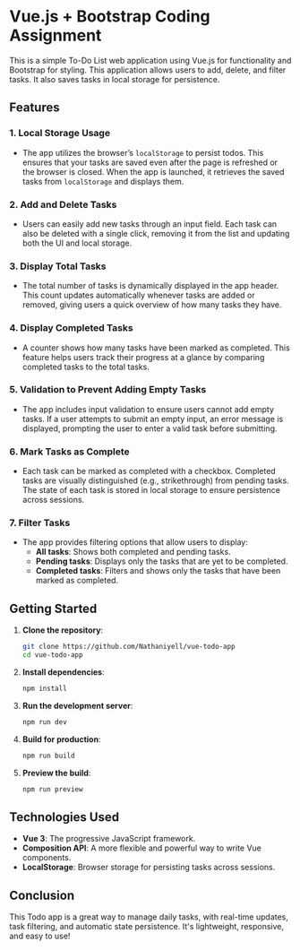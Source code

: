 # Vue.js + Bootstrap Coding Assignment

This is a simple To-Do List web application using Vue.js for functionality and Bootstrap for
 styling. This application allows users to add, delete, and filter tasks. It also saves tasks in local storage for persistence.

## Features

### 1. **Local Storage Usage**
   - The app utilizes the browser’s `localStorage` to persist todos. This ensures that your tasks are saved even after the page is refreshed or the browser is closed. When the app is launched, it retrieves the saved tasks from `localStorage` and displays them.

### 2. **Add and Delete Tasks**
   - Users can easily add new tasks through an input field. Each task can also be deleted with a single click, removing it from the list and updating both the UI and local storage.

### 3. **Display Total Tasks**
   - The total number of tasks is dynamically displayed in the app header. This count updates automatically whenever tasks are added or removed, giving users a quick overview of how many tasks they have.

### 4. **Display Completed Tasks**
   - A counter shows how many tasks have been marked as completed. This feature helps users track their progress at a glance by comparing completed tasks to the total tasks.

   ### 5. **Validation to Prevent Adding Empty Tasks**
- The app includes input validation to ensure users cannot add empty tasks. If a user attempts to submit an empty input, an error message is displayed, prompting the user to enter a valid task before submitting.

### 6. **Mark Tasks as Complete**
   - Each task can be marked as completed with a checkbox. Completed tasks are visually distinguished (e.g., strikethrough) from pending tasks. The state of each task is stored in local storage to ensure persistence across sessions.

### 7. **Filter Tasks**
   - The app provides filtering options that allow users to display:
     - **All tasks**: Shows both completed and pending tasks.
     - **Pending tasks**: Displays only the tasks that are yet to be completed.
     - **Completed tasks**: Filters and shows only the tasks that have been marked as completed.
     
## Getting Started

1. **Clone the repository**:
   ```bash
   git clone https://github.com/Nathaniyell/vue-todo-app
   cd vue-todo-app
   ```

2. **Install dependencies**:
   ```bash
   npm install
   ```

3. **Run the development server**:
   ```bash
   npm run dev
   ```

4. **Build for production**:
   ```bash
   npm run build
   ```

5. **Preview the build**:
   ```bash
   npm run preview
   ```

## Technologies Used
- **Vue 3**: The progressive JavaScript framework.
- **Composition API**: A more flexible and powerful way to write Vue components.
- **LocalStorage**: Browser storage for persisting tasks across sessions.

## Conclusion

This Todo app is a great way to manage daily tasks, with real-time updates, task filtering, and automatic state persistence. It's lightweight, responsive, and easy to use!